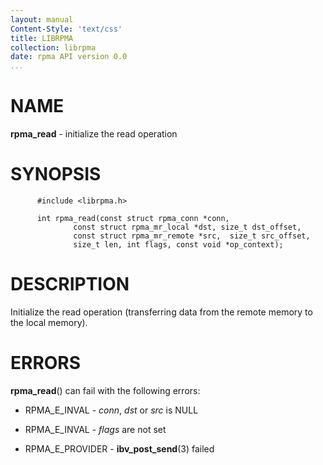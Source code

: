 ```yaml
---
layout: manual
Content-Style: 'text/css'
title: LIBRPMA
collection: librpma
date: rpma API version 0.0
...
```


[comment]: <> (SPDX-License-Identifier: BSD-3-Clause)
[comment]: <> (Copyright 2020, Intel Corporation)

NAME
====

**rpma\_read** - initialize the read operation

SYNOPSIS
========

          #include <librpma.h>

          int rpma_read(const struct rpma_conn *conn,
                  const struct rpma_mr_local *dst, size_t dst_offset,
                  const struct rpma_mr_remote *src,  size_t src_offset,
                  size_t len, int flags, const void *op_context);

DESCRIPTION
===========

Initialize the read operation (transferring data from the remote memory
to the local memory).

ERRORS
======

**rpma\_read**() can fail with the following errors:

-   RPMA\_E\_INVAL - *conn*, *dst* or *src* is NULL

-   RPMA\_E\_INVAL - *flags* are not set

-   RPMA\_E\_PROVIDER - **ibv\_post\_send**(3) failed
